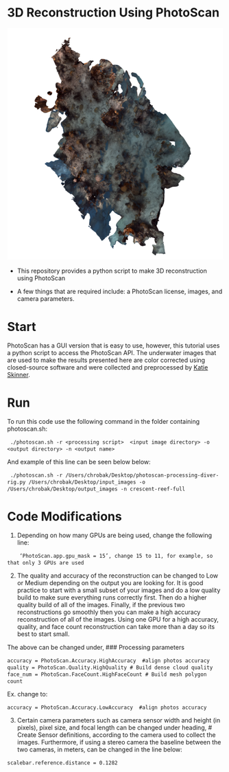 # 3D Reconstruction Using PhotoScan
<p align="center">
  <img src="https://github.com/laurachrobak/3Dreconstruction/blob/master/crescent_reef_processed.png?raw=true"/>
</p>

+ This repository provides a python script to make 3D reconstruction using PhotoScan

+ A few things that are required include: a PhotoScan license, images, and camera parameters.

# Start
PhotoScan has a GUI version that is easy to use, however, this tutorial uses a python script to access the PhotoScan API. The underwater images that are used to make the results presented here are color corrected using closed-source software and were collected and preprocessed by [Katie Skinner](https://kskin.github.io/katiesrobots/).

# Run
To run this code use the following command in the folder containing photoscan.sh:
```
 ./photoscan.sh -r <processing script>  <input image directory> -o <output directory> -n <output name>
```
And example of this line can be seen below below:
```
 ./photoscan.sh -r /Users/chrobak/Desktop/photoscan-processing-diver-rig.py /Users/chrobak/Desktop/input_images -o /Users/chrobak/Desktop/output_images -n crescent-reef-full
```
# Code Modifications

1) Depending on how many GPUs are being used, change the following line: 
```
	‘PhotoScan.app.gpu_mask = 15’, change 15 to 11, for example, so that only 3 GPUs are used
```
2) The quality and accuracy of the reconstruction can be changed to Low or Medium depending on the output you are looking for. It is good practice to start with a small subset of your images and do a low quality build to make sure everything runs correctly first. Then do a higher quality build of all of the images. Finally, if the previous two reconstructions go smoothly then you can make a high accuracy reconstruction of all of the images. Using one GPU for a high accuracy, quality, and face count reconstruction can take more than a day so its best to start small. 

The above can be changed under, ### Processing parameters
```
accuracy = PhotoScan.Accuracy.HighAccuracy  #align photos accuracy	
quality = PhotoScan.Quality.HighQuality # Build dense cloud quality
face_num = PhotoScan.FaceCount.HighFaceCount # Build mesh polygon count
```
Ex. change to:
```
accuracy = PhotoScan.Accuracy.LowAccuracy  #align photos accuracy
```
3) Certain camera parameters such as camera sensor width and height (in pixels), pixel size, and focal length can be changed under heading, # Create Sensor definitions, according to the camera used to collect the images. Furthermore, if using a stereo camera the baseline between the two cameras, in meters, can be changed in the line below:
```
scalebar.reference.distance = 0.1282
```
